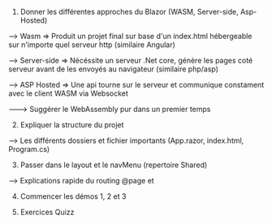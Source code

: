 1) Donner les différentes approches du Blazor (WASM, Server-side, Asp-Hosted)

--> Wasm => Produit un projet final sur base d'un index.html hébergeable sur n'importe quel serveur http (similaire Angular)

--> Server-side => Nécéssite un serveur .Net core, génère les pages coté serveur avant de les envoyés au navigateur (similaire php/asp)

--> ASP Hosted => Une api tourne sur le serveur et communique constament avec le client WASM via Websocket

---> Suggérer le WebAssembly pur dans un premier temps


2) Expliquer la structure du projet

--> Les différents dossiers et fichier importants (App.razor, index.html, Program.cs)

3) Passer dans le layout et le navMenu (repertoire Shared)

--> Explications rapide du routing 
    @page et <NavLink>

4) Commencer les démos 1, 2 et 3

5) Exercices Quizz

